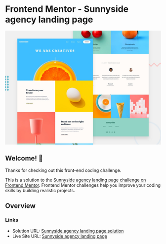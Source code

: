 # Frontend Mentor - Sunnyside agency landing page

![Design preview for the Sunnyside agency landing page coding challenge](./design/desktop-preview.jpg)

## Welcome! 👋

Thanks for checking out this front-end coding challenge.

This is a solution to the [Sunnyside agency landing page challenge on Frontend Mentor](https://www.frontendmentor.io/challenges/sunnyside-agency-landing-page-7yVs3B6ef). Frontend Mentor challenges help you improve your coding skills by building realistic projects.

## Overview

### Links

- Solution URL: [Sunnyside agency landing page solution](https://www.frontendmentor.io/solutions/base-apparel-coming-soon-page-f8EUkwYnI)
- Live Site URL: [Sunnyside agency landing page](https://base-apparel-coming-soon-rw.netlify.app/)